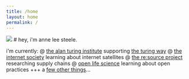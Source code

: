 ```yaml
---
title: /home
layout: home
permalink: /
---
```


<img src="../assets/img/home.jpg"/>
# hey, i'm anne lee steele.

i'm currently:
@ <a href="https://www.turing.ac.uk/">the alan turing institute</a> supporting <a href="https://the-turing-way.netlify.app/welcome.html">the turing way</a>
@ <a href="https://www.internetsociety.org/">the internet society</a> learning about internet satellites
@ <a href="https://resource-project.co/">the re:source project</a> researching supply chains
@ <a href="">open life science</a> learning about open practices
+++ a [few other things](about)...
